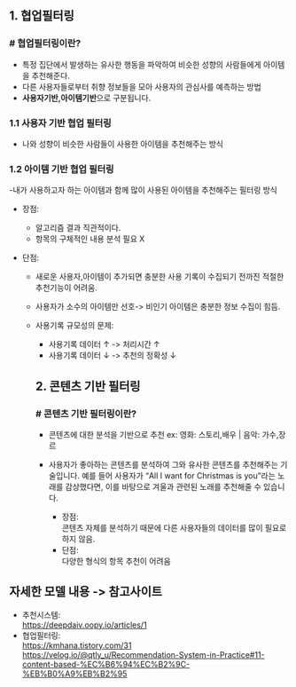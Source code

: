 ## 1. 협업필터링
### # 협업필터링이란?
- 특정 집단에서 발생하는 유사한 행동을 파악하여 비슷한 성향의 사람들에게 아이템을 추천해준다.
- 다른 사용자들로부터 취향 정보들을 모아 사용자의 관심사를 예측하는 방법  
- **사용자기반,아이템기반**으로 구분됩니다.
### 1.1 사용자 기반 협업 필터링
- 나와 성향이 비슷한 사람들이 사용한 아이템을 추천해주는 방식  

### 1.2 아이템 기반 협업 필터링
-내가 사용하고자 하는 아이템과 함께 많이 사용된 아이템을 추천해주는 필터링 방식  

- 장점:  
  - 알고리즘 결과 직관적이다.  
  - 항목의 구체적인 내용 분석 필요 X 

- 단점:   
  - 새로운 사용자,아이템이 추가되면 충분한 사용 기록이 수집되기 전까진 적절한 추천기능이 어려움.  
  - 사용자가 소수의 아이템만 선호-> 비인기 아이템은 충분한 정보 수집이 힘듬.
  - 사용기록 규모성의 문제:
    - 사용기록 데이터 ↑ -> 처리시간 ↑ 
    - 사용기록 데이터 ↓ -> 추천의 정확성 ↓  

    ## 2. 콘텐츠 기반 필터링
    ### # 콘텐츠 기반 필터링이란?
    - 콘텐츠에 대한 분석을 기반으로 추천 ex: 영화: 스토리,배우 | 음악: 가수,장르
    - 사용자가 좋아하는 콘텐츠를 분석하여 그와 유사한 콘텐츠를 추천해주는 기술입니다. 예를 들어 사용자가 “All I want for Christmas is you”라는 노래를 감상했다면, 이를 바탕으로 겨울과 관련된 노래를 추천해줄 수 있습니다.

      - 장점:  
    콘텐츠 자체를 분석하기 때문에 다른 사용자들의 데이터를 많이 필요로 하지 않음.
      - 단점:  
    다양한 형식의 항목 추천이 어려움 


## 자세한 모델 내용 -> 참고사이트
- 추천시스템:  
https://deepdaiv.oopy.io/articles/1 
- 협업필터링:  
https://kmhana.tistory.com/31  
https://velog.io/@qtly_u/Recommendation-System-in-Practice#11-content-based-%EC%B6%94%EC%B2%9C-%EB%B0%A9%EB%B2%95